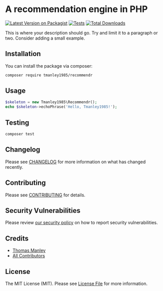 # A recommendation engine in PHP

[![Latest Version on Packagist](https://img.shields.io/packagist/v/tmanley1985/recommendr.svg?style=flat-square)](https://packagist.org/packages/tmanley1985/recommendr)
[![Tests](https://img.shields.io/github/actions/workflow/status/tmanley1985/recommendr/run-tests.yml?branch=main&label=tests&style=flat-square)](https://github.com/tmanley1985/recommendr/actions/workflows/run-tests.yml)
[![Total Downloads](https://img.shields.io/packagist/dt/tmanley1985/recommendr.svg?style=flat-square)](https://packagist.org/packages/tmanley1985/recommendr)

This is where your description should go. Try and limit it to a paragraph or two. Consider adding a small example.

## Installation

You can install the package via composer:

```bash
composer require tmanley1985/recommendr
```

## Usage

```php
$skeleton = new Tmanley1985\Recommendr();
echo $skeleton->echoPhrase('Hello, Tmanley1985!');
```

## Testing

```bash
composer test
```

## Changelog

Please see [CHANGELOG](CHANGELOG.md) for more information on what has changed recently.

## Contributing

Please see [CONTRIBUTING](https://github.com/spatie/.github/blob/main/CONTRIBUTING.md) for details.

## Security Vulnerabilities

Please review [our security policy](../../security/policy) on how to report security vulnerabilities.

## Credits

- [Thomas Manley](https://github.com/tmanley1985)
- [All Contributors](../../contributors)

## License

The MIT License (MIT). Please see [License File](LICENSE.md) for more information.
